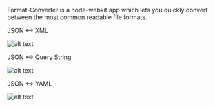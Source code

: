 Format-Converter is a node-webkit app which lets you quickly convert between the most common readable file formats.


JSON <-> XML

![alt text](https://raw.github.com/colorfulgrayscale/format-converter/master/screenshots/xml.png "JSON -> XML")



JSON <-> Query String

![alt text](https://raw.github.com/colorfulgrayscale/format-converter/master/screenshots/qs.png "JSON -> Query String")



JSON <-> YAML

![alt text](https://raw.github.com/colorfulgrayscale/format-converter/master/screenshots/yaml.png "JSON -> YAML")
